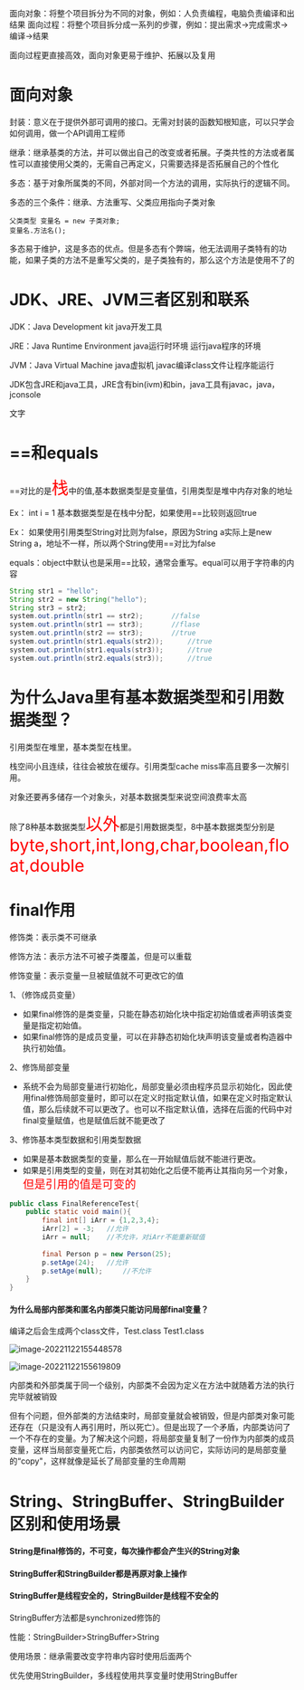 

面向对象：将整个项目拆分为不同的对象，例如：人负责编程，电脑负责编译和出结果
面向过程：将整个项目拆分成一系列的步骤，例如：提出需求->完成需求->编译->结果



面向过程更直接高效，面向对象更易于维护、拓展以及复用

# 面向对象

封装：意义在于提供外部可调用的接口。无需对封装的函数知根知底，可以只学会如何调用，做一个API调用工程师



继承：继承基类的方法，并可以做出自己的改变或者拓展。子类共性的方法或者属性可以直接使用父类的，无需自己再定义，只需要选择是否拓展自己的个性化



多态：基于对象所属类的不同，外部对同一个方法的调用，实际执行的逻辑不同。

多态的三个条件：继承、方法重写、父类应用指向子类对象

```
父类类型 变量名 = new 子类对象;
变量名.方法名();
```

多态易于维护，这是多态的优点。但是多态有个弊端，他无法调用子类特有的功能，如果子类的方法不是重写父类的，是子类独有的，那么这个方法是使用不了的

# JDK、JRE、JVM三者区别和联系

JDK：Java Development kit 	java开发工具					



JRE：Java Runtime Environment	java运行时环境		运行java程序的环境



JVM：Java Virtual Machine	java虚拟机 						javac编译class文件让程序能运行



JDK包含JRE和java工具，JRE含有bin(ivm)和bin，java工具有javac，java，jconsole

<span style='color:文字颜色;background:背景颜色;font-size:文字大小;font-family:字体;'>文字</span>



# ==和equals

==对比的是<span style='color:red;font-size:30px'>栈</span>中的值,基本数据类型是变量值，引用类型是堆中内存对象的地址

Ex：	int i = 1		基本数据类型是在栈中分配，如果使用==比较则返回true

Ex：	如果使用引用类型String对比则为false，原因为String a实际上是new String a，地址不一样，所以两个String使用==对比为false





equals：object中默认也是采用==比较，通常会重写。equal可以用于字符串的内容

```java
String str1 = "hello";
String str2 = new String("hello");
String str3 = str2;
system.out.println(str1 == str2);		//false
system.out.println(str1 == str3);		//flase
system.out.println(str2 == str3);		//true
system.out.println(str1.equals(str2));		//true
system.out.println(str1.equals(str3));		//true
system.out.println(str2.equals(str3));		//true
```





# 为什么Java里有基本数据类型和引用数据类型？

引用类型在堆里，基本类型在栈里。

栈空间小且连续，往往会被放在缓存。引用类型cache miss率高且要多一次解引用。

对象还要再多储存一个对象头，对基本数据类型来说空间浪费率太高

除了8种基本数据类型<span style='color:red;font-size:30px'>以外</span>都是引用数据类型，8中基本数据类型分别是<span style='color:red;font-size:30px'>byte,short,int,long,char,boolean,float,double</span>



# final作用

修饰类：表示类不可继承

修饰方法：表示方法不可被子类覆盖，但是可以重载

修饰变量：表示变量一旦被赋值就不可更改它的值

1、（修饰成员变量）

+ 如果final修饰的是类变量，只能在静态初始化块中指定初始值或者声明该类变量是指定初始值。
+ 如果final修饰的是成员变量，可以在非静态初始化块声明该变量或者构造器中执行初始值。

2、修饰局部变量

+ 系统不会为局部变量进行初始化，局部变量必须由程序员显示初始化，因此使用final修饰局部变量时，即可以在定义时指定默认值，如果在定义时指定默认值，那么后续就不可以更改了。也可以不指定默认值，选择在后面的代码中对final变量赋值，也是赋值后就不能更改了

3、修饰基本类型数据和引用类型数据

+ 如果是基本数据类型的变量，那么在一开始赋值后就不能进行更改。
+ 如果是引用类型的变量，则在对其初始化之后便不能再让其指向另一个对象，<span style='color:red;font-size:20px'>但是引用的值是可变的</span>

```java
public class FinalReferenceTest{
    public static void main(){
        final int[] iArr = {1,2,3,4};
        iArr[2] = -3;	//允许
        iArr = null;	//不允许，对iArr不能重新赋值
        
        final Person p = new Person(25);
        p.setAge(24);	//允许
        p.setAge(null);		//不允许
    }
}
```



#### 为什么局部内部类和匿名内部类只能访问局部final变量？

编译之后会生成两个class文件，Test.class	Test1.class

![image-20221122155448578](C:\Users\Insummer\Desktop\markdown\JAVA\final.png)

![image-20221122155619809](C:\Users\Insummer\Desktop\markdown\JAVA\final2.png)

内部类和外部类属于同一个级别，内部类不会因为定义在方法中就随着方法的执行完毕就被销毁

但有个问题，但外部类的方法结束时，局部变量就会被销毁，但是内部类对象可能还存在（只是没有人再引用时，所以死亡）。但是出现了一个矛盾，内部类访问了一个不存在的变量。为了解决这个问题，将局部变量复制了一份作为内部类的成员变量，这样当局部变量死亡后，内部类依然可以访问它，实际访问的是局部变量的“copy"，这样就像是延长了局部变量的生命周期



# String、StringBuffer、StringBuilder区别和使用场景

#### String是final修饰的，不可变，每次操作都会产生兴的String对象

#### StringBuffer和StringBuilder都是再原对象上操作

#### StringBuffer是线程安全的，StringBuilder是线程不安全的

StringBuffer方法都是synchronized修饰的

性能：StringBuilder>StringBuffer>String



使用场景：继承需要改变字符串内容时使用后面两个

优先使用StringBuilder，多线程使用共享变量时使用StringBuffer









